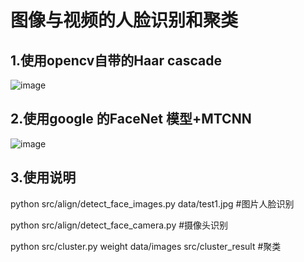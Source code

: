 # 图像与视频的人脸识别和聚类

## 1.使用opencv自带的Haar cascade

![image](https://user-images.githubusercontent.com/74084385/200887066-2aedb266-8715-48df-86e2-587b8e7b50e0.png)

## 2.使用google 的FaceNet 模型+MTCNN

![image](https://user-images.githubusercontent.com/74084385/200886824-aae2ba97-b31d-426a-bd2e-69266dc25f0d.png)

## 3.使用说明

python src/align/detect_face_images.py data/test1.jpg #图片人脸识别

python src/align/detect_face_camera.py #摄像头识别

python src/cluster.py weight data/images src/cluster_result #聚类

